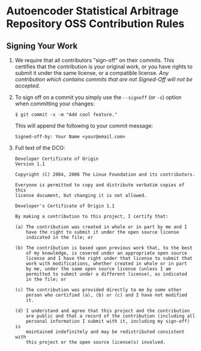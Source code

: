 # Autoencoder Statistical Arbitrage Repository OSS Contribution Rules

## Signing Your Work

1. We require that all contributors "sign-off" on their commits. This certifies that the contribution is your original work, or you have rights to submit it under the same license, or a compatible license. <em>Any contribution which contains commits that are not Signed-Off will not be accepted.</em>

2. To sign off on a commit you simply use the `--signoff` (or `-s`) option when committing your changes:
    ```
    $ git commit -s -m "Add cool feature."
    ```
    This will append the following to your commit message:
    
    ```
    Signed-off-by: Your Name <your@email.com>
    ```
3. Full text of the DCO:
    ```
    Developer Certificate of Origin
    Version 1.1

    Copyright (C) 2004, 2006 The Linux Foundation and its contributors.

    Everyone is permitted to copy and distribute verbatim copies of this
    license document, but changing it is not allowed.

    Developer's Certificate of Origin 1.1

    By making a contribution to this project, I certify that:

    (a) The contribution was created in whole or in part by me and I
        have the right to submit it under the open source license
        indicated in the file; or

    (b) The contribution is based upon previous work that, to the best
        of my knowledge, is covered under an appropriate open source
        license and I have the right under that license to submit that
        work with modifications, whether created in whole or in part
        by me, under the same open source license (unless I am
        permitted to submit under a different license), as indicated
        in the file; or

    (c) The contribution was provided directly to me by some other
        person who certified (a), (b) or (c) and I have not modified
        it.

    (d) I understand and agree that this project and the contribution
        are public and that a record of the contribution (including all
        personal information I submit with it, including my sign-off) is
        maintained indefinitely and may be redistributed consistent with
        this project or the open source license(s) involved.
    ```


